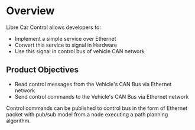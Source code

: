 # Overview

Libre Car Control allows developers to:

* Implement a simple service over Ethernet
* Convert this service to signal in Hardware
* Use this signal in control bus of vehicle CAN network

## Product Objectives

  + Read control messages from the Vehicle's CAN Bus via Ethernet network
  + Send control commands to the Vehicle's CAN Bus via Ethernet network

Control commands can be published to control bus in the form of Ethernet packet with pub/sub model from a node executing a path planning algorithm.
